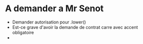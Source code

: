 # A demander a Mr Senot

- Demander autorisation pour .lower()
- Est-ce grave d'avoir la demande de contrat carre avec accent obligatoire
- 
